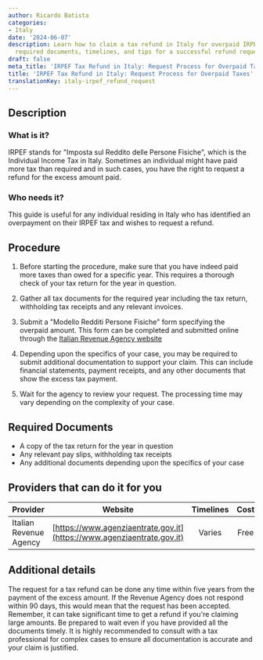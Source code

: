 ```yaml
---
author: Ricardo Batista
categories:
- Italy
date: '2024-06-07'
description: Learn how to claim a tax refund in Italy for overpaid IRPEF taxes. Steps,
  required documents, timelines, and tips for a successful refund request included.
draft: false
meta_title: 'IRPEF Tax Refund in Italy: Request Process for Overpaid Taxes'
title: 'IRPEF Tax Refund in Italy: Request Process for Overpaid Taxes'
translationKey: italy-irpef_refund_request
---
```



## Description
### What is it?
IRPEF stands for "Imposta sul Reddito delle Persone Fisiche", which is the Individual Income Tax in Italy. Sometimes an individual might have paid more tax than required and in such cases, you have the right to request a refund for the excess amount paid. 

### Who needs it?
This guide is useful for any individual residing in Italy who has identified an overpayment on their IRPEF tax and wishes to request a refund.

## Procedure
1. Before starting the procedure, make sure that you have indeed paid more taxes than owed for a specific year. This requires a thorough check of your tax return for the year in question.
   
2. Gather all tax documents for the required year including the tax return, withholding tax receipts and any relevant invoices.

3. Submit a "Modello Redditi Persone Fisiche" form specifying the overpaid amount. This form can be completed and submitted online through the [Italian Revenue Agency website](https://www.agenziaentrate.gov.it/portale/web/guest)

4. Depending upon the specifics of your case, you may be required to submit additional documentation to support your claim. This can include financial statements, payment receipts, and any other documents that show the excess tax payment.

5. Wait for the agency to review your request. The processing time may vary depending on the complexity of your case.

## Required Documents
- A copy of the tax return for the year in question
- Any relevant pay slips, withholding tax receipts
- Any additional documents depending upon the specifics of your case

## Providers that can do it for you

| Provider        |     Website     |     Timelines    |       Cost      |
| --------------- | --------------- |  :-------------: | :-------------: |
| Italian Revenue Agency      |  [https://www.agenziaentrate.gov.it](https://www.agenziaentrate.gov.it)       |  Varies      |   Free      |

## Additional details
The request for a tax refund can be done any time within five years from the payment of the excess amount. If the Revenue Agency does not respond within 90 days, this would mean that the request has been accepted.
Remember, it can take significant time to get a refund if you're claiming large amounts. Be prepared to wait even if you have provided all the documents timely.
It is highly recommended to consult with a tax professional for complex cases to ensure all documentation is accurate and your claim is justified.